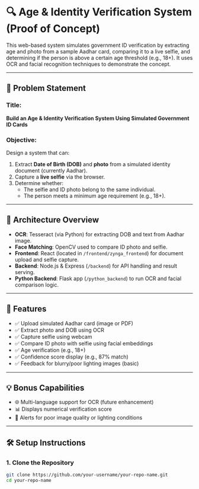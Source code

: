 # 🔍 Age & Identity Verification System (Proof of Concept)

This web-based system simulates government ID verification by extracting age and photo from a sample Aadhar card, comparing it to a live selfie, and determining if the person is above a certain age threshold (e.g., 18+). It uses OCR and facial recognition techniques to demonstrate the concept.

---

## 📌 Problem Statement

### Title:
**Build an Age & Identity Verification System Using Simulated Government ID Cards**

### Objective:
Design a system that can:
1. Extract **Date of Birth (DOB)** and **photo** from a simulated identity document (currently Aadhar).
2. Capture a **live selfie** via the browser.
3. Determine whether:
   - The selfie and ID photo belong to the same individual.
   - The person meets a minimum age requirement (e.g., 18+).

---

## 🧱 Architecture Overview

- **OCR**: Tesseract (via Python) for extracting DOB and text from Aadhar image.
- **Face Matching**: OpenCV  used to compare ID photo and selfie.
- **Frontend**: React (located in `/frontend/zynga_frontend`) for document upload and selfie capture.
- **Backend**: Node.js & Express (`/backend`) for API handling and result serving.
- **Python Backend**: Flask app (`/python_backend`) to run OCR and facial comparison logic.

---

## 🚀 Features

- ✅ Upload simulated Aadhar card (image or PDF)
- ✅ Extract photo and DOB using OCR
- ✅ Capture selfie using webcam
- ✅ Compare ID photo with selfie using facial embeddings
- ✅ Age verification (e.g., 18+)
- ✅ Confidence score display (e.g., 87% match)
- ✅ Feedback for blurry/poor lighting images (basic)

---

## 💡 Bonus Capabilities

- 🌐 Multi-language support for OCR (future enhancement)
- 📊 Displays numerical verification score
- 💬 Alerts for poor image quality or lighting conditions

---

## 🛠 Setup Instructions

### 1. Clone the Repository

```bash
git clone https://github.com/your-username/your-repo-name.git
cd your-repo-name

